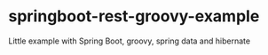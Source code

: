 # springboot-rest-groovy-example
Little example with Spring Boot, groovy, spring data and hibernate
